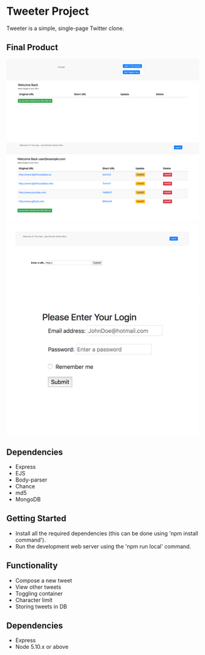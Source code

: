 # Tweeter Project
Tweeter is a simple, single-page Twitter clone.

## Final Product
!["Screenshot of Home Page"](https://github.com/JashanKhela/tinyApp/blob/master/docs/HomePage.png?raw=true)
!["Screenshot of User Page"](https://github.com/JashanKhela/tinyApp/blob/master/docs/UserPage.png?raw=true)
!["Screenshot of New URL PAge"](https://github.com/JashanKhela/tinyApp/blob/master/docs/NewLinkPage.png?raw=true)
!["Screenshot of Login Form"](https://github.com/JashanKhela/tinyApp/blob/master/docs/LoginPage.png?raw=true)

## Dependencies

- Express
- EJS
- Body-parser
- Chance
- md5
- MongoDB

## Getting Started

- Install all the required dependencies (this can be done using 'npm install <package> command').
- Run the development web server using the 'npm run local' command.

## Functionality

- Compose a new tweet
- View other tweets
- Toggling container
- Character limit
- Storing tweets in DB


## Dependencies

- Express
- Node 5.10.x or above
